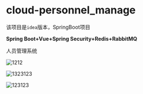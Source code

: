 # cloud-personnel_manage
该项目是`idea`版本，SpringBoot项目

**Spring Boot+Vue+Spring Security+Redis+RabbitMQ**

人员管理系统

![1212](https://gitee.com/MoYu-zc/picgo/raw/master/img/20210619174534.png)

![1323123](https://gitee.com/MoYu-zc/picgo/raw/master/img/20210619174535.png)

![123123](D:\桌面\123123.png)

